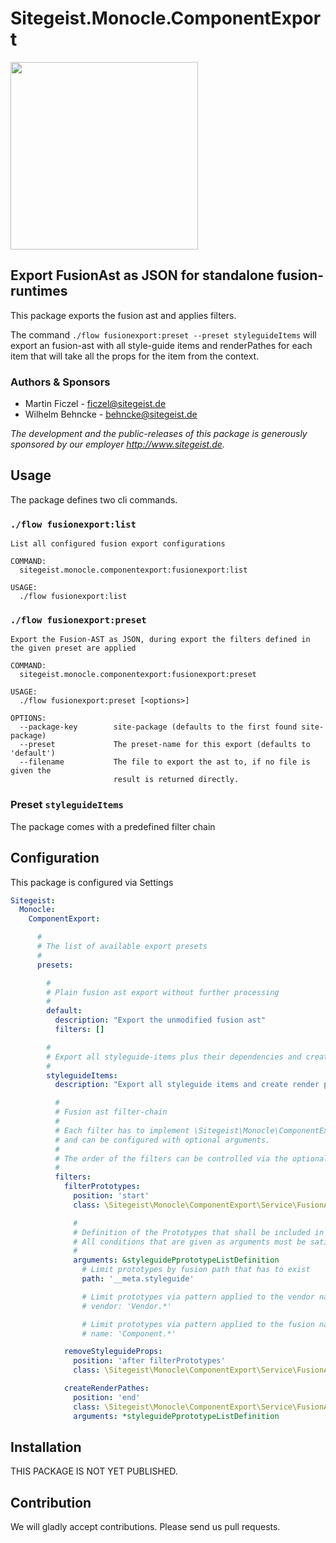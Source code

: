 # Sitegeist.Monocle.ComponentExport

<img src="./Resources/Public/Images/monocle_imagemark.svg" width="300" />

## Export FusionAst as JSON for standalone fusion-runtimes

This package exports the fusion ast and applies filters.

The command `./flow fusionexport:preset --preset styleguideItems` will export an fusion-ast with all
style-guide items and renderPathes for each item that will take all the props for the item from
the context.

### Authors & Sponsors

* Martin Ficzel - ficzel@sitegeist.de
* Wilhelm Behncke - behncke@sitegeist.de

*The development and the public-releases of this package is generously sponsored
by our employer http://www.sitegeist.de.*

## Usage

The package defines two cli commands.

### `./flow fusionexport:list` 

```
List all configured fusion export configurations

COMMAND:
  sitegeist.monocle.componentexport:fusionexport:list

USAGE:
  ./flow fusionexport:list
```

### `./flow fusionexport:preset` 

```
Export the Fusion-AST as JSON, during export the filters defined in the given preset are applied

COMMAND:
  sitegeist.monocle.componentexport:fusionexport:preset

USAGE:
  ./flow fusionexport:preset [<options>]

OPTIONS:
  --package-key        site-package (defaults to the first found site-package)
  --preset             The preset-name for this export (defaults to 'default')
  --filename           The file to export the ast to, if no file is given the
                       result is returned directly.
```

### Preset `styleguideItems`

The package comes with a predefined filter chain 

## Configuration

This package is configured via Settings

```yaml
Sitegeist:
  Monocle:
    ComponentExport:

      #
      # The list of available export presets
      #
      presets:

        #
        # Plain fusion ast export without further processing
        #
        default:
          description: "Export the unmodified fusion ast"
          filters: []

        #
        # Export all styleguide-items plus their dependencies and create render pathes
        #
        styleguideItems:
          description: "Export all styleguide items and create render pathes"

          #
          # Fusion ast filter-chain
          #
          # Each filter has to implement \Sitegeist\Monocle\ComponentExport\Service\FusionAstFilter\FusionAstFilterInterface
          # and can be configured with optional arguments.
          #
          # The order of the filters can be controlled via the optional `position` property
          #
          filters:
            filterPrototypes:
              position: 'start'
              class: \Sitegeist\Monocle\ComponentExport\Service\FusionAstFilter\FilterPrototypes

              #
              # Definition of the Prototypes that shall be included in the export
              # All conditions that are given as arguments must be satisfied to include a prototype
              #
              arguments: &styleguidePprototypeListDefinition
                # Limit prototypes by fusion path that has to exist
                path: '__meta.styleguide'

                # Limit prototypes via pattern applied to the vendor name
                # vendor: 'Vendor.*'

                # Limit prototypes via pattern applied to the fusion name
                # name: 'Component.*'

            removeStyleguideProps:
              position: 'after filterPrototypes'
              class: \Sitegeist\Monocle\ComponentExport\Service\FusionAstFilter\RemoveStyleguideProps

            createRenderPathes:
              position: 'end'
              class: \Sitegeist\Monocle\ComponentExport\Service\FusionAstFilter\CreateRenderPathes
              arguments: *styleguidePprototypeListDefinition
```

## Installation

THIS PACKAGE IS NOT YET PUBLISHED.

## Contribution

We will gladly accept contributions. Please send us pull requests.

